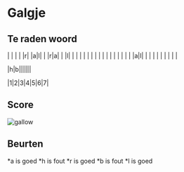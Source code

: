 # Galgje

## Te raden woord

| | | | |r| |a|l| | |r|a| | |l| | | | | | | | | | | | | | | | | |a|l| | | | | | | | | |


|h|b||||||

|1|2|3|4|5|6|7|

## Score
![gallow](./images/2.png)

## Beurten
*a is goed 
*h is fout
*r is goed
*b is fout
*l is goed

